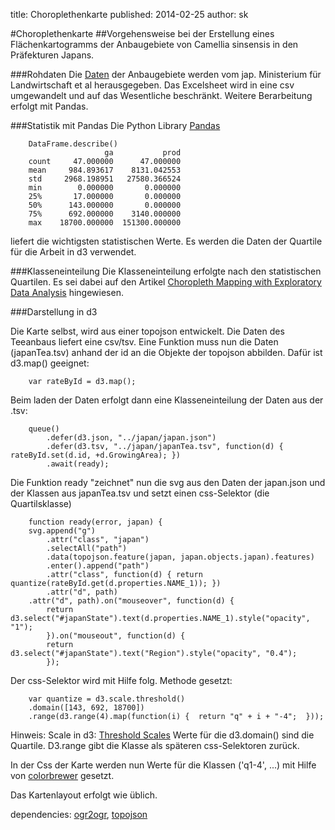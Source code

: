 title: Choroplethenkarte 
published: 2014-02-25
author: sk

#Choroplethenkarte
##Vorgehensweise bei der Erstellung eines Flächenkartogramms der Anbaugebiete von Camellia sinsensis in den Präfekturen Japans.

###Rohdaten
Die [Daten](http://www.maff.go.jp/e/tokei/kikaku/nenji_e/87nenji/index.html#nse004) der Anbaugebiete werden vom jap. Ministerium für Landwirtschaft et al herausgegeben. Das Excelsheet wird in eine csv umgewandelt und auf das Wesentliche beschränkt. Weitere Berarbeitung erfolgt mit Pandas.

###Statistik mit Pandas
Die Python Library [Pandas](http://pandas.pydata.org/pandas-docs/stable/cookbook.html)


		DataFrame.describe() 
		                 ga           prod
		count     47.000000      47.000000
		mean     984.893617    8131.042553
		std     2968.198951   27580.366524
		min        0.000000       0.000000
		25%       17.000000       0.000000
		50%      143.000000       0.000000
		75%      692.000000    3140.000000
		max    18700.000000  151300.000000

liefert die wichtigsten statistischen Werte. Es werden die Daten der Quartile für die Arbeit in d3 verwendet.

###Klasseneinteilung
Die Klasseneinteilung erfolgte nach den statistischen Quartilen. Es sei dabei auf den Artikel [Choropleth Mapping with Exploratory Data Analysis](http://www.directionsmag.com/articles/choropleth-mapping-with-exploratory-data-analysis/123579) hingewiesen.

###Darstellung in d3

Die Karte selbst, wird aus einer topojson entwickelt. Die Daten des Teeanbaus liefert eine csv/tsv.
Eine Funktion muss nun die Daten (japanTea.tsv) anhand der id an die Objekte der topojson abbilden.
Dafür ist d3.map() geeignet:

		var rateById = d3.map();

Beim laden der Daten erfolgt dann eine Klasseneinteilung der Daten aus der .tsv:

		queue()
    		.defer(d3.json, "../japan/japan.json")
    		.defer(d3.tsv, "../japan/japanTea.tsv", function(d) { rateById.set(d.id, +d.GrowingArea); })
    		.await(ready);
    		
    		
Die Funktion ready "zeichnet" nun die svg aus den Daten der japan.json und der Klassen aus japanTea.tsv und setzt einen css-Selektor (die Quartilsklasse)

		function ready(error, japan) {
  		svg.append("g")
      		.attr("class", "japan")
    		.selectAll("path")
      		.data(topojson.feature(japan, japan.objects.japan).features)
    		.enter().append("path")
      		.attr("class", function(d) { return quantize(rateById.get(d.properties.NAME_1)); })
      		.attr("d", path)
		.attr("d", path).on("mouseover", function(d) {
      		return d3.select("#japanState").text(d.properties.NAME_1).style("opacity", "1");
    		}).on("mouseout", function(d) {
	        return d3.select("#japanState").text("Region").style("opacity", "0.4");
    		});
    		
    		
Der css-Selektor wird mit Hilfe folg. Methode gesetzt:


		var quantize = d3.scale.threshold()
		.domain([143, 692, 18700])
		.range(d3.range(4).map(function(i) {  return "q" + i + "-4";  }));


Hinweis:
Scale in d3: [Threshold Scales](https://github.com/mbostock/d3/wiki/Quantitative-Scales#wiki-threshold-scales)
Werte für die d3.domain() sind die Quartile. D3.range gibt die Klasse als späteren css-Selektoren zurück.

In der Css der Karte werden nun Werte für die Klassen ('q1-4', ...) mit Hilfe von [colorbrewer](colorbrewer2.org) gesetzt. 

Das Kartenlayout erfolgt wie üblich.


dependencies: [ogr2ogr](http://www.gdal.org/ogr2ogr.html), [topojson](https://github.com/mbostock/topojson/wiki/Command-Line-Reference)
